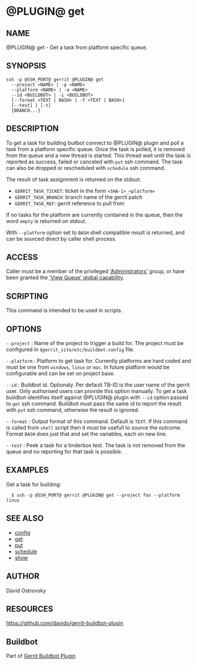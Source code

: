 @PLUGIN@ get
============

NAME
----
@PLUGIN@ get - Get a task from platform specific queue.

SYNOPSIS
--------
```
ssh -p @SSH_PORT@ gerrit @PLUGIN@ get
  --project <NAME> | -p <NAME>
  --platform <NAME> | -a <NAME>
  --id <BUILDBOT> | -i <BUILDBOT>
  [--format <TEXT | BASH> | -f <TEXT | BASH>]
  [--test] | [-t]
  {BRANCH...}
```

DESCRIPTION
-----------
To get a task for building builbot connect to @PLUGIN@ plugin and
poll a task from a platform specific queue. Once the task is polled, it
is removed from the queue and a new thread is started. This thread wait
until the task is reported as success, failed or canceled with `put` ssh
command. The task can also be dropped or rescheduled with `schedule` ssh
command.

The result of task assignment is returned on the stdout:

* `GERRIT_TASK_TICKET`: ticket in the form `<SHA-1>_<platform>`
* `GERRIT_TASK_BRANCH`: branch name of the gerrit patch
* `GERRIT_TASK_REF`:    gerrit reference to pull from

If no tasks for the platform are currently contained in the queue, then
the word `empty` is returned on stdout.

With `--platform` option set to `BASH` shell compatible result is returned,
and can be sourced direct by caller shell process.

ACCESS
------
Caller must be a member of the privileged ['Administrators'][1] group,
or have been granted the ['View Queue' global capability][2].

[1]: ../../../Documentation/access-control.html#administrators
[2]: ../../../Documentation/access-control.html#capability_viewQueue

SCRIPTING
---------
This command is intended to be used in scripts.

OPTIONS
-------

`--project`
:	Name of the project to trigger a build for. The project must be
	configured in `$gerrit_site/etc/buildbot.config` file.

`--platform`
:	Platform to get task for. Currently platforms are hard coded and must
	be one from `windows`, `linux` or `mac`. In future platform would be
	configurable and can be set on project base.

`--id`
:	Buildbot id. Optionaly. Per default TB-ID is the user name of the gerrit user.
        Only authorised users can provide this option manually.
        To get a task buildbot identifies itself against @PLUGIN@
	plugin with `--id` option passed to `get` ssh command. Buildbot must
	pass the same id to report the result with `put` ssh command, otherwise
	the result is ignored.

`--format`
:	Output format of this command. Default is `TEXT`. If this command is
	called from `shell` script then it must be usefull to source the
	outcome. Format `BASH` does just that and set the variables, each on
	new line.

`--test`
:	Peek a task for a tinderbox test. The task is not removed from the queue
        and no reporting for that task is possible.

EXAMPLES
--------
Get a task for building:

```
  $ ssh -p @SSH_PORT@ gerrit @PLUGIN@ get --project foo --platform linux
```

SEE ALSO
--------

* [config](config-buildbot.html)
* [get](cmd-get.html)
* [put](cmd-put.html)
* [schedule](cmd-schedule.html)
* [show](cmd-show.html)

AUTHOR
------
David Ostrovsky

RESOURCES
---------
<https://github.com/davido/gerrit-buildbot-plugin>

Buildbot
--------
Part of [Gerrit Buildbot Plugin](index.html)
